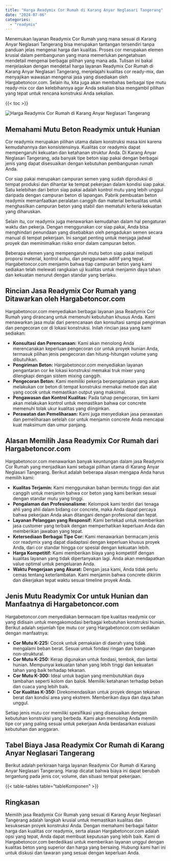 ```yaml
---
title: "Harga Readymix Cor Rumah di Karang Anyar Neglasari Tangerang"
date: "2024-07-06"
categories: 
  - "readymix"
---
```



Menemukan layanan Readymix Cor Rumah yang mana sesuai di Karang Anyar Neglasari Tangerang bisa merupakan tantangan tersendiri tanpa panduan jelas mengenai harga dan kualitas. Proses cor merupakan elemen krusial dalam pembangunan yang mana memerlukan pengetahuan mendetail mengenai berbagai pilihan yang mana ada. Tulisan ini bakal menjelaskan dengan mendetail harga layanan Readymix Cor Rumah di Karang Anyar Neglasari Tangerang, menjelajahi kualitas cor ready-mix, dan menyajikan wawasan mengenai jasa yang disediakan oleh Hargabetoncor.com. Selain itu, kita juga akan membahas berbagai tipe mutu ready-mix cor dan kelebihannya agar Anda sekalian bisa mengambil pilihan yang tepat untuk rencana konstruksi Anda sekalian.

{{< toc >}}

![Harga Readymix Cor Rumah di Karang Anyar Neglasari Tangerang](https://hargareadymixid.github.io/hbc/readymix-hbc%20(45).png)

## Memahami Mutu Beton Readymix untuk Hunian

Cor readymix merupakan pilihan utama dalam konstruksi masa kini karena kemudahannya dan konsistensinya. Kualitas cor readymix dapat mempengaruhi kekuatan dan ketahanan struktur Anda. Di Karang Anyar Neglasari Tangerang, ada banyak tipe beton siap pakai dengan berbagai jenis yang dapat disesuaikan dengan kebutuhan pembangunan rumah Anda.

Cor siap pakai merupakan campuran semen yang sudah diproduksi di tempat produksi dan dihantar ke tempat pekerjaan dalam kondisi siap pakai. Satu kelebihan dari beton siap pakai adalah kontrol mutu yang lebih unggul daripada dengan campuran beton di lapangan. Pabrik pembuatan beton readymix memanfaatkan peralatan canggih dan material berkualitas untuk menghasilkan campuran beton yang stabil dan mematuhi kriteria kekuatan yang diharuskan.

Selain itu, cor readymix juga menawarkan kemudahan dalam hal pengaturan waktu dan pekerja. Dengan menggunakan cor siap pakai, Anda bisa menghindari penundaan yang disebabkan oleh pengadukan semen secara manual di tempat pekerjaan. Ini sangat penting untuk menjaga jadwal proyek dan meminimalkan risiko error dalam campuran beton.

Beberapa elemen yang mempengaruhi mutu beton siap pakai meliputi proporsi material, kontrol suhu, dan penggunaan aditif yang tepat. Hargabetoncor.com menjamin bahwa tiap campuran beton yang kami sediakan telah melewati rangkaian uji kualitas untuk menjamin daya tahan dan kekuatan menurut dengan standar yang berlaku.

## Rincian Jasa Readymix Cor Rumah yang Ditawarkan oleh Hargabetoncor.com

Hargabetoncor.com menyediakan berbagai layanan jasa Readymix Cor Rumah yang dirancang untuk memenuhi kebutuhan khusus Anda. Kami menawarkan jasa mulai dari perencanaan dan konsultasi sampai pengiriman dan pengecoran cor di lokasi konstruksi. Inilah rincian jasa yang kami sediakan:

- **Konsultasi dan Perencanaan:** Kami akan menolong Anda merencanakan keperluan pengecoran cor untuk proyek hunian Anda, termasuk pilihan jenis pengecoran dan hitung-hitungan volume yang dibutuhkan.
- **Pengiriman Beton:** Hargabetoncor.com menyediakan layanan pengantaran cor ke lokasi konstruksi memakai truk mixer yang dilengkapi dengan sistem mixing canggih.
- **Pengecoran Beton:** Kami memiliki pekerja berpengalaman yang akan melakukan cor beton di tempat konstruksi memakai metode dan alat yang cocok untuk memastikan output yang maksimal.
- **Pengawasan dan Kontrol Kualitas:** Pada tahap pengecoran, tim kami akan melakukan kontrol untuk memastikan bahwa cor concrete memenuhi tolak ukur kualitas yang diinginkan.
- **Perawatan dan Pemeliharaan:** Kami juga menyediakan jasa perawatan dan pemeliharaan setelah cor untuk menjamin concrete Anda mencapai kuat maksimum dan umur panjang.

## Alasan Memilih Jasa Readymix Cor Rumah dari Hargabetoncor.com

Hargabetoncor.com menawarkan banyak keuntungan dalam jasa Readymix Cor Rumah yang menjadikan kami sebagai pilihan utama di Karang Anyar Neglasari Tangerang. Berikut adalah beberapa alasan mengapa Anda harus memilih kami:

- **Kualitas Terjamin:** Kami menggunakan bahan bermutu tinggi dan alat canggih untuk menjamin bahwa cor beton yang kami berikan sesuai dengan standar mutu yang tinggi.
- **Pengalaman dan Profesionalisme:** Kelompok kami terdiri dari tenaga ahli yang ahli dalam bidang cor concrete, maka Anda dapat percaya bahwa pekerjaan Anda akan ditangani dengan profesional dan tepat.
- **Layanan Pelanggan yang Responsif:** Kami bertekad untuk memberikan jasa customer yang terbaik dengan memperhatikan keperluan Anda dan memberikan jawaban yang tepat.
- **Ketersediaan Berbagai Tipe Cor:** Kami menawarkan bermacam jenis cor readymix yang dapat diadaptasi dengan keperluan khusus proyek Anda, dari cor standar hingga cor spesial dengan kekuatan lebih.
- **Harga Kompetitif:** Kami memberikan biaya yang kompetitif dengan kualitas layanan yang tidak dipertanyakan lagi. Anda akan mendapatkan value optimal untuk pengeluaran Anda.
- **Waktu Pengerjaan yang Akurat:** Dengan jasa kami, Anda tidak perlu cemas tentang keterlambatan. Kami menjamin bahwa concrete dikirim dan dikerjakan tepat waktu sesuai timeline proyek Anda.

## Jenis Mutu Readymix Cor untuk Hunian dan Manfaatnya di Hargabetoncor.com

Hargabetoncor.com menyediakan bermacam tipe kualitas readymix cor yang didisain untuk mengakomodasi berbagai kebutuhan konstruksi hunian. Berikut adalah sejumlah tipe mutu cor yang Hargabetoncor.com sediakan dengan manfaatnya:

- **Cor Mutu K-225:** Cocok untuk pemakaian di daerah yang tidak mengalami beban berat. Sesuai untuk fondasi ringan dan bangunan non-struktural.
- **Cor Mutu K-250:** Kerap digunakan untuk fondasi, tembok, dan lantai hunian. Mempunyai kekuatan tahan yang lebih tinggi dan kekuatan tahan yang baik terhadap tekanan.
- **Cor Mutu K-300:** Ideal untuk bagian yang membutuhkan daya tambahan seperti kolom dan balok. Memiliki ketahanan terhadap beban dan cuaca yang lebih baik.
- **Cor Kualitas K-350:** Direkomendasikan untuk proyek dengan tekanan berat dan kondisi area yang ekstrem. Memberikan daya dan daya tahan unggul.

Setiap jenis mutu cor memiliki spesifikasi yang disesuaikan dengan kebutuhan konstruksi yang berbeda. Kami akan menolong Anda memilih tipe cor yang paling sesuai untuk pekerjaan Anda berdasarkan evaluasi kebutuhan dan anggaran.

## Tabel Biaya Jasa Readymix Cor Rumah di Karang Anyar Neglasari Tangerang

Berikut adalah perkiraan harga layanan Readymix Cor Rumah di Karang Anyar Neglasari Tangerang. Harap dicatat bahwa biaya ini dapat berubah tergantung pada jenis cor, volume, dan situasi tempat pekerjaan.

{{< table-tables table="tableKomponen" >}}

## Ringkasan

Memilih jasa Readymix Cor Rumah yang sesuai di Karang Anyar Neglasari Tangerang adalah langkah krusial untuk memastikan kualitas dan kesuksesan proyek konstruksi Anda. Dengan memahami berbagai faktor harga dan kualitas cor readymix, serta alasan Hargabetoncor.com adalah opsi yang tepat, Anda dapat membuat keputusan yang lebih baik. Kami di Hargabetoncor.com berdedikasi untuk memberikan layanan unggul dengan kualitas beton yang superior dan harga yang bersaing. Hubungi kami hari ini untuk diskusi dan tawaran yang sesuai dengan keperluan Anda.
